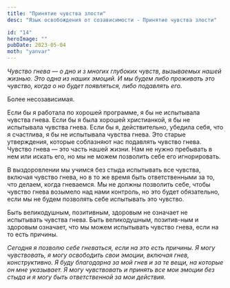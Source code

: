 ```yaml
---
title: "Принятие чувства злости"
desc: "Язык освобождения от созависимости - Принятие чувства злости"

id: "14"
heroImage: ""
pubDate: 2023-05-04
moth: "yanvar"
---
```


_Чувство_ _гнева_ _—_ _о_ _дно_ _и_ _з_ _многих_ _глубоких_ _чувств,_
_вызываемых_ _нашей_ _жизнью._ _Это_ _одна_ _из_ _наших_ _эмоций._ _И_ _мы_
_будем_ _либо_ _проживать_ _это_ _чувство,_ _когда_ _о_ _но_ _будет_
_появляться,_ _либо_ _подавлять_ _его._

Более несозависимая.

Если бы я работала по хорошей программе, я бы не испытывала чувства гнева.
Если бы я была хорошей христианкой, я бы не испытывала чувства гнева. Если бы
я, действительно, убедила себя, что я счастлива, я бы не испытывала чувства
гнева. Это старые утверждения, которые соблазняют нас подавлять чувство гнева.
Чувство гнева — это часть нашей жизни. Нам не нужно пребывать в нем или искать
его, но мы не можем позволить себе его игнорировать.

В выздоровлении мы учимся без стыда испытывать все чувства, включая чувство
гнева, но в то же время быть ответственными за то, что делаем, когда
гневаемся. Мы не должны позволить себе, чтобы чувство гнева возымело над нами
контроль, но это будет обязательно, если мы не будем позволять себе испытывать
это чувство.

Быть великодушным, позитивным, здоровым не означает не испытывать чувства
гнева. Быть великодушным, позитив-ным и здоровым означает, что мы можем
испытывать чувство гнева, если на то есть причины.

_Сегодня_ _я_ _позволю_ _себе_ _гневаться,_ _если_ _на_ _это_ _есть_
_причины._ _Я_ _могу_ _чувствовать,_ _я_ _могу_ _освободить_ _свои_ _эмоции,_
_включая_ _гнев,_ _конструктивно._ _Я_ _буду_ _благодарна_ _за_ _мой_ _гнев_
_и_ _за_ _те_ _вещи,_ _на_ _которые_ _он_ _мне_ _указывает._ _Я_ _могу_
_чувствовать_ _и_ _принять_ _все_ _мои_ _эмоции_ _без_ _стыда_ _и_ _я_ _могу_
_быть_ _ответственной_ _за_ _мои_ _действия._
